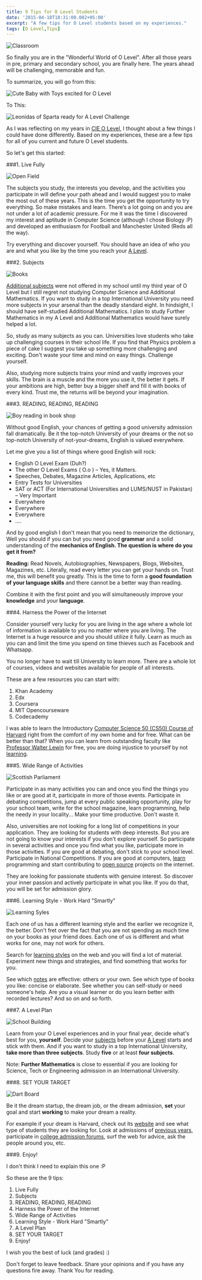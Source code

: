 ```yaml
---
title: 9 Tips for O Level Students
date: '2015-04-18T18:31:00.002+05:00'
excerpt: "A few tips for O Level students based on my experiences."
tags: [O Level,Tips]
---
```


![Classroom](https://1.bp.blogspot.com/-Xjq3p2usObM/VTDHCOVtCaI/AAAAAAAAmaY/rHleIfga6uw/s1600/handsRaised.jpg)

So finally you are in the "Wonderful World of O Level". After all those years in pre, primary and secondary school, you are finally here. The years ahead will be challenging, memorable and fun.

To summarize, you will go from this:

![Cute Baby with Toys excited for O Level](https://3.bp.blogspot.com/-0kbduzf4woU/VTC5-4ifc_I/AAAAAAAAmZ8/OagUbGfaFiU/s1600/3563769.jpg)

To This:

![Leonidas of Sparta ready for A Level Challenge](https://2.bp.blogspot.com/-_eG-ZqgGeSA/VTC7kgU5U4I/AAAAAAAAmaI/7by51ks09gs/s1600/download%2B(1).jpg)

As I was reflecting on my years in [CIE O Level](https://www.cie.org.uk/programmes-and-qualifications/.../cambridge-o-level/), I thought about a few things I could have done differently. Based on my experiences, these are a few tips for all of you current and future O Level students.

So let's get this started:

###1. Live Fully

![Open Field](https://1.bp.blogspot.com/-yrjIsaY0hAY/VTDI01lDDFI/AAAAAAAAmak/TLe10LmQjkg/s1600/1.jpg)

The subjects you study, the interests you develop, and the activities you participate in will define your path ahead and I would suggest you to make the most out of these years. This is the time you get the opportunity to try everything. So make mistakes and learn. There’s a lot going on and you are not under a lot of academic pressure. For me it was the time I discovered my interest and aptitude in Computer Science (although I chose Biology :P) and developed an enthusiasm for Football and Manchester United (Reds all the way).


Try everything and discover yourself. You should have an idea of who you are and what you like by the time you reach your [A Level](https://www.cie.org.uk/programmes.../cambridge-international-as-and-a-levels/).

###2. Subjects


![Books](https://4.bp.blogspot.com/-FeZJfvQ-36o/VTDLlK3BpdI/AAAAAAAAmbg/es1uhUGzdnQ/s1600/2.JPG)


[Additional subjects](https://www.cie.org.uk/programmes-and-qualifications/cambridge-secondary-2/cambridge-o-level/subjects/) were not offered in my school until my third year of O Level but I still regret not studying Computer Science and Additional Mathematics. If you want to study in a top International University you need more subjects in your arsenal than the deadly standard eight. In hindsight, I should have self-studied Additional Mathematics. I plan to study Further Mathematics in my A Level and Additional Mathematics would have surely helped a lot.


So, study as many subjects as you can. Universities love students who take up challenging courses in their school life. If you find that Physics problem a piece of cake I suggest you take up something more challenging and exciting. Don't waste your time and mind on easy things. Challenge yourself.


Also, studying more subjects trains your mind and vastly improves your skills. The brain is a muscle and the more you use it, the better it gets. If your ambitions are high, better buy a bigger shelf and fill it with books of every kind. Trust me, the returns will be beyond your imagination.


###3. READING, READING, READING

![Boy reading in book shop](https://3.bp.blogspot.com/-kjKSLj2KbPU/VTDJUvRMI8I/AAAAAAAAmbM/ayQkTVfUkK8/s1600/Child_reading_at_Brookline_Booksmith.jpg)

Without good English, your chances of getting a good university admission fall dramatically. Be it the top-notch University of your dreams or the not so top-notch University of not-your-dreams, English is valued everywhere.


Let me give you a list of things where good English will rock:


* English O Level Exam (Duh?)
* The other O Level Exams ( O.o ) – Yes, it Matters.
* Speeches, Debates, Magazine Articles, Applications, etc
* Entry Tests for Universities
* SAT or ACT (For International Universities and LUMS/NUST in Pakistan) – Very Important
* Everywhere
* Everywhere
* Everywhere
* ....


And by good english I don't mean that you need to memorize the dictionary, Well you should if you can but you need good **grammar** and a solid understanding of the **mechanics of English. The question is where do you get it from?**


**Reading:** Read Novels, Autobiographies, Newspapers, Blogs, Websites, Magazines, etc. Literally, read every letter you can get your hands on. Trust me, this will benefit you greatly. This is the time to form a **good foundation of your language skills** and there cannot be a better way than reading.


Combine it with the first point and you will simultaneously improve your **knowledge** and your **language**.

###4. Harness the Power of the Internet

Consider yourself very lucky for you are living in the age where a whole lot of information is available to you no matter where you are living. The Internet is a huge resource and you should utilize it fully. Learn as much as you can and limit the time you spend on time thieves such as Facebook and Whatsapp.


You no longer have to wait till University to learn more. There are a whole lot of courses, videos and websites available for people of all interests.


These are a few resources you can start with:

1. Khan Academy
2. Edx
3. Coursera
4. MIT Opencourseware
5. Codecademy


I was able to learn the Introductory [Computer Science 50 (CS50) Course of Harvard](https://www.edx.org/course/introduction-computer-science-harvardx-cs50x) right from the comfort of my own home and for free. What can be better than that? When you can learn from outstanding faculty like [Professor Walter Lewin](https://videolectures.net/mit801f99_physics_classical_mechanics/) for free, you are doing injustice to yourself by not [learning](https://www.academicearth.org/).


###5. Wide Range of Activities


![Scottish Parliament](https://3.bp.blogspot.com/-yi3ybuR7fhg/VTDJYbRKZmI/AAAAAAAAmbU/HD_hRXfVcIs/s1600/Scotland_Parliament_Holyrood.jpg)


Participate in as many activities you can and once you find the things you like or are good at it, participate in more of those events. Participate in debating competitions, jump at every public speaking opportunity, play for your school team, write for the school magazine, learn programming, help the needy in your locality... Make your time productive. Don't waste it.


Also, universities are not looking for a long list of competitions in your application. They are looking for students with deep interests. But you are not going to know your interests if you don't explore yourself. So participate in several activities and once you find what you like, participate more in those activities. If you are good at debating, don't stick to your school level. Participate in National Competitions. If you are good at computers, [learn](https://code.org/learn) programming and start contributing to [open source](https://en.wikipedia.org/wiki/Open_source) projects on the internet.


They are looking for passionate students with genuine interest. So discover your inner passion and actively participate in what you like. If you do that, you will be set for admission glory.


###6. Learning Style - Work Hard "Smartly"


![Learning Syles](https://www.loving2learn.com/Portals/0/Challenges/Charts/Learning%20Syles%20Chart/Learning%20Style%20Charts.GIF)


Each one of us has a different learning style and the earlier we recognize it, the better. Don't fret over the fact that you are not spending as much time on your books as your friend does. Each one of us is different and what works for one, may not work for others. 


Search for [learning styles](https://www.learning-styles-online.com/overview/) on the web and you will find a lot of material. Experiment new things and strategies, and find something that works for you.


See which [notes](https://www.oalevelnotes.com/) are effective: others or your own. See which type of books you like: concise or elaborate. See whether you can self-study or need someone's help. Are you a visual learner or do you learn better with recorded lectures? And so on and so forth.


###7. A Level Plan


![School Building](https://2.bp.blogspot.com/-OlQ1WNy7WZM/VTDI30rOanI/AAAAAAAAma0/jIVKxwCX00E/s1600/300px-Forest_Lawn_High_School_6.jpg)


Learn from your O Level experiences and in your final year, decide what's best for you, **yourself**. Decide your [subjects](https://www.cie.org.uk/programmes-and-qualifications/cambridge-advanced/cambridge-international-as-and-a-levels/subjects/) before your [A Level](https://www.cie.org.uk/programmes.../cambridge-international-as-and-a-levels/) starts and stick with them. And if you want to study in a top International University, **take more than three subjects**. Study **five** or at least **four subjects**.


Note: **Further Mathematics** is close to essential if you are looking for Science, Tech or Engineering admission in an International University.


###8. SET YOUR TARGET


![Dart Board](https://4.bp.blogspot.com/-6oxw1I7HawA/VTDI-7GtA7I/AAAAAAAAmbE/pKEDPPvwqnQ/s1600/target-34560_640.png)


Be it the dream startup, the dream job, or the dream admission, **set** your goal and start **working** to make your dream a reality.


For example if your dream is Harvard, check out its [website](https://www.harvard.edu/) and see what type of students they are looking for. Look at admissions of [previous years](https://talk.collegeconfidential.com/harvard-university/), participate in [college admission forums](https://www.collegeconfidential.com/), surf the web for advice, ask the people around you, etc.


###9. Enjoy!

I don't think I need to explain this one :P


So these are the 9 tips:

1. Live Fully
2. Subjects
3. READING, READING, READING
4. Harness the Power of the Internet
5. Wide Range of Activities
6. Learning Style - Work Hard "Smartly"
7. A Level Plan
8. SET YOUR TARGET
9. Enjoy!


I wish you the best of luck (and grades) :) 


Don't forget to leave feedback. Share your opinions and if you have any questions fire away. Thank You for reading.
